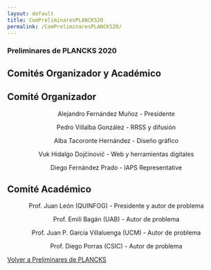 ```yaml
---
layout: default
title: ComPreliminaresPLANCKS20
permalink: /ComPreliminaresPLANCKS20/
---
```


<div class="no-pad-top" id="index-page">
  <div class="container">
        <h3 class="justify"><strong>Preliminares de PLANCKS 2020</strong></h3>
          <h2 class="justify"><strong>Comités Organizador y Académico</strong></h2>
    <div class="section">
      <div class="row">
        <div class="col s12 m6">
          <div class="icon-block">
            <h2 class="center">Comité Organizador</h2>
            <p align="center">Alejandro Fernández Muñoz - Presidente</p>
            <p align="center">Pedro Villalba González - RRSS y difusión</p>
            <p align="center">Alba Tacoronte Hernández - Diseño gráfico</p>
            <p align="center">Vuk Hidalgo Dojčinović - Web y herramientas digitales</p>
            <p align="center">Diego Fernández Prado - IAPS Representative</p>
          </div>
        </div>
        <div class="col s12 m6">
          <div class="icon-block">
            <h2 class="center">Comité Académico</h2>
            <p align="center">Prof. Juan León (QUINFOG) - Presidente y autor de problema</p>
            <p align="center">Prof. Emili Bagán (UAB) - Autor de problema</p>
            <p align="center">Prof. Juan P. García Villaluenga (UCM)  - Autor de problema</p>
            <p align="center">Prof. Diego Porras (CSIC) - Autor de problema</p>
          </div>
        </div>
      </div>
    </div>
  </div>
  <div class="container">
    <div class="section">
      <div class="row center">
        <a href="{{ site.url }}/PreliminaresPLANCKS/" id="about-button" class="btn-large waves-effect waves-light">Volver a Preliminares de PLANCKS</a>
      </div>
    </div>
  </div>  
</div>

